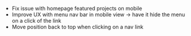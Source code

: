 - Fix issue with homepage featured projects on mobile
- Improve UX with menu nav bar in mobile view -> have it hide the menu on a click of the link
- Move position back to top when clicking on a nav link